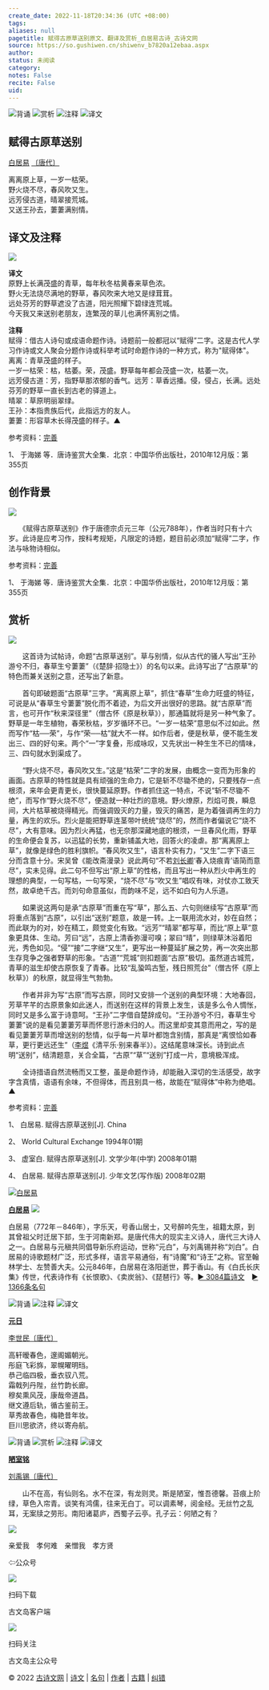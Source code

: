 ```yaml
---
create_date: 2022-11-18T20:34:36 (UTC +08:00)
tags: 
aliases: null
pagetitle: 赋得古原草送别原文、翻译及赏析_白居易古诗_古诗文网
source: https://so.gushiwen.cn/shiwenv_b7820a12ebaa.aspx
author: 
status: 未阅读
category: 
notes: False
recite: False
uid: 
---
```


![背诵](https://song.gushiwen.cn/siteimg/bei-pic.png) ![赏析](https://song.gushiwen.cn/siteimg/shang-pic.png) ![注释](https://song.gushiwen.cn/siteimg/zhu-pic.png) ![译文](https://song.gushiwen.cn/siteimg/yi-pic.png)

## 赋得古原草送别

[白居易](https://so.gushiwen.cn/authorv_85097dd0c645.aspx) [〔唐代〕](https://so.gushiwen.cn/shiwens/default.aspx?cstr=%e5%94%90%e4%bb%a3)

离离原上草，一岁一枯荣。  
野火烧不尽，春风吹又生。  
远芳侵古道，晴翠接荒城。  
又送王孙去，萋萋满别情。

## 译文及注释

![](https://song.gushiwen.cn/siteimg/speak-er.png)

**译文**  
原野上长满茂盛的青草，每年秋冬枯黄春来草色浓。  
野火无法烧尽满地的野草，春风吹来大地又是绿茸茸。  
远处芬芳的野草遮没了古道，阳光照耀下碧绿连荒城。  
今天我又来送别老朋友，连繁茂的草儿也满怀离别之情。

**注释**  
赋得：借古人诗句或成语命题作诗。诗题前一般都冠以“赋得”二字。这是古代人学习作诗或文人聚会分题作诗或科举考试时命题作诗的一种方式，称为"赋得体"。  
离离：青草茂盛的样子。  
一岁一枯荣：枯，枯萎。荣，茂盛。野草每年都会茂盛一次，枯萎一次。  
远芳侵古道：芳，指野草那浓郁的香气。远芳：草香远播。侵，侵占，长满。远处芬芳的野草一直长到古老的驿道上。  
晴翠：草原明丽翠绿。  
王孙：本指贵族后代，此指远方的友人。  
萋萋：形容草木长得茂盛的样子。▲

参考资料：[完善](https://so.gushiwen.cn/jiucuo.aspx?u=%e7%bf%bb%e8%af%91770%e3%80%8a%e8%af%91%e6%96%87%e5%8f%8a%e6%b3%a8%e9%87%8a%e3%80%8b)

1、 于海娣 等．唐诗鉴赏大全集．北京：中国华侨出版社，2010年12月版：第355页

## 创作背景

![](https://song.gushiwen.cn/siteimg/speak-er.png)

　　《赋得古原草送别》作于唐德宗贞元三年（公元788年），作者当时只有十六岁。此诗是应考习作，按科考规矩，凡限定的诗题，题目前必须加“赋得”二字，作法与咏物诗相似。

参考资料：[完善](https://so.gushiwen.cn/jiucuo.aspx?u=%e8%b5%8f%e6%9e%90922%e3%80%8a%e5%88%9b%e4%bd%9c%e8%83%8c%e6%99%af%e3%80%8b)

1、 于海娣 等．唐诗鉴赏大全集．北京：中国华侨出版社，2010年12月版：第355页

## 赏析

![](https://song.gushiwen.cn/siteimg/speak-er.png)

　　这首诗为试帖诗，命题“古原草送别”。草与别情，似从古代的骚人写出“王孙游兮不归，春草生兮萋萋”（《楚辞·招隐士》）的名句以来。此诗写出了“古原草”的特色而兼关送别之意，还写出了新意。

　　首句即破题面“古原草”三字。“离离原上草”，抓住“春草”生命力旺盛的特征，可说是从“春草生兮萋萋”脱化而不着迹，为后文开出很好的思路。就“古原草”而言，也可开作“秋来深径里”（僧古怀《原是秋草》），那通篇就将是另一种气象了。野草是一年生植物，春荣秋枯，岁岁循环不已。“一岁一枯荣”意思似不过如此。然而写作“枯──荣”，与作“荣──枯”就大不一样。如作后者，便是秋草，便不能生发出三、四的好句来。两个“一”字复叠，形成咏叹，又先状出一种生生不已的情味，三、四句就水到渠成了。

　　“野火烧不尽，春风吹又生。”这是“枯荣”二字的发展，由概念一变而为形象的画面。古原草的特性就是具有顽强的生命力，它是斩不尽锄不绝的，只要残存一点根须，来年会更青更长，很快蔓延原野。作者抓住这一特点，不说“斩不尽锄不绝”，而写作“野火烧不尽”，便造就一种壮烈的意境。野火燎原，烈焰可畏，瞬息间，大片枯草被烧得精光。而强调毁灭的力量，毁灭的痛苦，是为着强调再生的力量，再生的欢乐。烈火是能把野草连茎带叶统统“烧尽”的，然而作者偏说它“烧不尽”，大有意味。因为烈火再猛，也无奈那深藏地底的根须，一旦春风化雨，野草的生命便会复苏，以迅猛的长势，重新铺盖大地，回答火的凌虐。那“离离原上草”，就像是绿色的胜利旗帜。“春风吹又生”，语言朴实有力，“又生”二字下语三分而含意十分。宋吴曾《能改斋漫录》说此两句“不若[刘长卿](https://so.gushiwen.cn/authorv_b3e23d54ee99.aspx)‘春入烧痕青’语简而意尽”，实未见得。此二句不但写出“原上草”的性格，而且写出一种从烈火中再生的理想的典型，一句写枯，一句写荣，“烧不尽”与“吹又生”唱叹有味，对仗亦工致天然，故卓绝千古。而刘句命意虽似，而韵味不足，远不如白句为人乐道。

　　如果说这两句是承“古原草”而重在写“草”，那么五、六句则继续写“古原草”而将重点落到“古原”，以引出“送别”题意，故是一转。上一联用流水对，妙在自然；而此联为的对，妙在精工，颇觉变化有致。“远芳”“晴翠”都写草，而比“原上草”意象更具体、生动。芳曰“远”，古原上清香弥漫可嗅；翠曰“晴”，则绿草沐浴着阳光，秀色如见。“侵”“接”二字继“又生”，更写出一种蔓延扩展之势，再一次突出那生存竞争之强者野草的形象。“古道”“荒城”则扣题面“古原”极切。虽然道古城荒，青草的滋生却使古原恢复了青春。比较“乱蛩鸣古堑，残日照荒台”（僧古怀《原上秋草》）的秋原，就显得生气勃勃。

　　作者并非为写“古原”而写古原，同时又安排一个送别的典型环境：大地春回，芳草芊芊的古原景象如此迷人，而送别在这样的背景上发生，该是多么令人惆怅，同时又是多么富于诗意呵。“王孙”二字借自楚辞成句。“王孙游兮不归，春草生兮萋萋”说的是看见萋萋芳草而怀思行游未归的人。而这里却变其意而用之，写的是看见萋萋芳草而增送别的愁情，似乎每一片草叶都饱含别情，那真是“离恨恰如春草，更行更远还生”（[李煜](https://so.gushiwen.cn/authorv_05635286bf64.aspx)《清平乐·别来春半》）。这结尾意味深长。诗到此点明“送别”，结清题意，关合全篇，“古原”“草”“送别”打成一片，意境极浑成。

　　全诗措语自然流畅而又工整，虽是命题作诗，却能融入深切的生活感受，故字字含真情，语语有余味，不但得体，而且别具一格，故能在“赋得体”中称为绝唱。▲

参考资料：[完善](https://so.gushiwen.cn/jiucuo.aspx?u=%e8%b5%8f%e6%9e%90923%e3%80%8a%e8%b5%8f%e6%9e%90%e3%80%8b)

1、 白居易. 赋得古原草送别\[J\]. China

2、 World Cultural Exchange 1994年01期

3、 虚室白. 赋得古原草送别\[J\]. 文学少年(中学) 2008年01期

4、 白居易. 赋得古原草送别\[J\]. 少年文艺(写作版) 2008年02期

[![白居易](https://song.gushiwen.cn/authorImg/baijuyi.jpg)](https://so.gushiwen.cn/authorv_85097dd0c645.aspx)

[**白居易**](https://so.gushiwen.cn/authorv_85097dd0c645.aspx) ![](https://song.gushiwen.cn/siteimg/speak-er.png)

白居易（772年－846年），字乐天，号香山居士，又号醉吟先生，祖籍太原，到其曾祖父时迁居下邽，生于河南新郑。是唐代伟大的现实主义诗人，唐代三大诗人之一。白居易与元稹共同倡导新乐府运动，世称“元白”，与刘禹锡并称“刘白”。白居易的诗歌题材广泛，形式多样，语言平易通俗，有“诗魔”和“诗王”之称。官至翰林学士、左赞善大夫。公元846年，白居易在洛阳逝世，葬于香山。有《白氏长庆集》传世，代表诗作有《长恨歌》、《卖炭翁》、《琵琶行》等。[► 3084篇诗文](https://so.gushiwen.cn/shiwens/default.aspx?astr=%e7%99%bd%e5%b1%85%e6%98%93)　[► 1366条名句](https://so.gushiwen.cn/mingjus/default.aspx?astr=%e7%99%bd%e5%b1%85%e6%98%93)

![背诵](https://song.gushiwen.cn/siteimg/bei-pic.png) ![注释](https://song.gushiwen.cn/siteimg/zhu-pic.png) ![译文](https://song.gushiwen.cn/siteimg/yi-pic.png)

[**元日**](https://so.gushiwen.cn/shiwenv_b288d79f182a.aspx)

[李世民](https://so.gushiwen.cn/authorv.aspx?name=%e6%9d%8e%e4%b8%96%e6%b0%91)[〔唐代〕](https://so.gushiwen.cn/shiwens/default.aspx?cstr=%e5%94%90%e4%bb%a3)

高轩暧春色，邃阁媚朝光。  
彤庭飞彩旆，翠幌曜明珰。  
恭己临四极，垂衣驭八荒。  
霜戟列丹陛，丝竹韵长廊。  
穆矣熏风茂，康哉帝道昌。  
继文遵后轨，循古鉴前王。  
草秀故春色，梅艳昔年妆。  
巨川思欲济，终以寄舟航。

![背诵](https://song.gushiwen.cn/siteimg/bei-pic.png) ![赏析](https://song.gushiwen.cn/siteimg/shang-pic.png) ![注释](https://song.gushiwen.cn/siteimg/zhu-pic.png) ![译文](https://song.gushiwen.cn/siteimg/yi-pic.png)

[**陋室铭**](https://so.gushiwen.cn/shiwenv_6c1ea9b7dd44.aspx)

[刘禹锡](https://so.gushiwen.cn/authorv.aspx?name=%e5%88%98%e7%a6%b9%e9%94%a1)[〔唐代〕](https://so.gushiwen.cn/shiwens/default.aspx?cstr=%e5%94%90%e4%bb%a3)

　　山不在高，有仙则名。水不在深，有龙则灵。斯是陋室，惟吾德馨。苔痕上阶绿，草色入帘青。谈笑有鸿儒，往来无白丁。可以调素琴，阅金经。无丝竹之乱耳，无案牍之劳形。南阳诸葛庐，西蜀子云亭。孔子云：何陋之有？

![](https://song.gushiwen.cn/siteimg/app/erma_guwendao.png)

亲爱我　孝何难　亲憎我　孝方贤

⇦公众号

![](https://song.gushiwen.cn/siteimg/app/appdownGwd2021.png)

扫码下载

古文岛客户端

![](https://song.gushiwen.cn/siteimg/app/erma_guwendao.png)

扫码关注

古文岛主公众号

© 2022 [古诗文网](https://www.gushiwen.cn/) | [诗文](https://so.gushiwen.cn/shiwens/) | [名句](https://so.gushiwen.cn/mingjus/) | [作者](https://so.gushiwen.cn/authors/) | [古籍](https://so.gushiwen.cn/guwen/) | [纠错](https://so.gushiwen.cn/jiucuo.aspx?u=)
